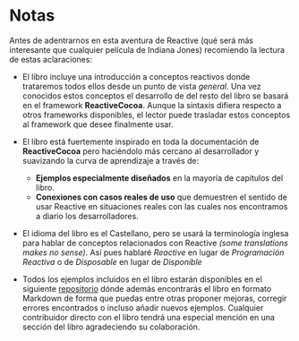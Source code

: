 # Notas
Antes de adentrarnos en esta aventura de Reactive (qué será más interesante que cualquier película de Indiana Jones) recomiendo la lectura de estas aclaraciones:

- El libro incluye una introducción a conceptos reactivos donde trataremos todos ellos desde un punto de vista *general*. Una vez conocidos estos conceptos el desarrollo de del resto del libro se basará en el framework **ReactiveCocoa**. Aunque la sintaxis difiera respecto a otros frameworks disponibles, el lector puede trasladar estos conceptos al framework que desee finalmente usar.

- El libro está fuertemente inspirado en toda la documentación de **ReactiveCocoa** pero haciéndolo más cercano al desarrollador y suavizando la curva de aprendizaje a través de:
	- **Ejemplos especialmente diseñados** en la mayoría de capítulos del libro.
	- **Conexiones con casos reales de uso** que demuestren el sentido de usar Reactive en situaciones reales con las cuales nos encontramos a diario los desarrolladores.

- El idioma del libro es el Castellano, pero se usará la terminología inglesa para hablar de conceptos relacionados con Reactive *(some translations makes no sense)*. Así pues hablaré *Reactive* en lugar de *Programación Reactiva* o de *Disposable* en lugar de *Disponible*

- Todos los ejemplos incluidos en el libro estarán disponibles en el siguiente [repositorio][1] dónde además encontrarás el libro en formato Markdown de forma  que puedas entre otras proponer mejoras, corregir errores encontrados o incluso añadir nuevos ejemplos. Cualquier contribuidor directo con el libro tendrá una especial mención en una sección del libro agradeciendo su colaboración.

[1]:	https://github.com/pepibumur/programacion-reactiva-swift-book